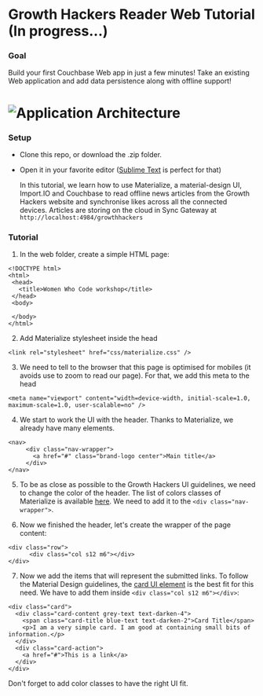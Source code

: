 Growth Hackers Reader Web Tutorial (In progress...)
============

### Goal

Build your first Couchbase Web app in just a few minutes! Take an existing Web application
and add data persistence along with offline support!

# ![Application Architecture](https://raw.githubusercontent.com/couchbaselabs/mini-hacks/master/kitchen-sync/topology.png "Typical Couchbase Mobile Architecture")

### Setup

 - Clone this repo, or download the .zip folder.
 - Open it in your favorite editor ([Sublime Text](http://www.sublimetext.com/3) is perfect for that)

 	In this tutorial, we learn how to use Materialize, a material-design UI, Import.IO and
 	Couchbase to read offline news articles from the Growth Hackers website and synchronise likes across all the connected devices. Articles are storing on the cloud in Sync Gateway at 
 	`http://localhost:4984/growthhackers`

 ### Tutorial

 1. In the web folder, create a simple HTML page:
 
 ```
<!DOCTYPE html>
<html>
  <head>
    <title>Women Who Code workshop</title>
  </head>
  <body>
    
  </body>
</html>
 ```

 2. Add Materialize stylesheet inside the head
 ```
 <link rel="stylesheet" href="css/materialize.css" />
 ```


 3. We need to tell to the browser that this page is optimised for mobiles (it avoids use to zoom to read our page). For that, we add this meta to the head
 ```
 <meta name="viewport" content="width=device-width, initial-scale=1.0, maximum-scale=1.0, user-scalable=no" />
 ```
 
 
 4. We start to work the UI with the header. Thanks to Materialize, we already have many elements. 
 
 ```
 <nav>
      <div class="nav-wrapper">
        <a href="#" class="brand-logo center">Main title</a>
      </div>
 </nav>
 ```
 
 
 5. To be as close as possible to the Growth Hackers UI guidelines, we need to change the color of the header. The list of colors classes of Materialize is available [here](http://materializecss.com/color.html).
 We need to add it to the ```<div class="nav-wrapper">```.
 
 
6. Now we finished the header, let's create the wrapper of the page content:

```
<div class="row">
      <div class="col s12 m6"></div>
</div>
```
      

7. Now we add the items that will represent the submitted links. To follow the Material Design guidelines, the [card UI element](http://materializecss.com/cards.html) is the best fit for this need. We have to add them inside ```<div class="col s12 m6"></div>```:

```
<div class="card">
  <div class="card-content grey-text text-darken-4">
    <span class="card-title blue-text text-darken-2">Card Title</span>
    <p>I am a very simple card. I am good at containing small bits of information.</p>
  </div>
  <div class="card-action">
    <a href="#">This is a link</a>
  </div>
</div>
```
Don't forget to add color classes to have the right UI fit.

